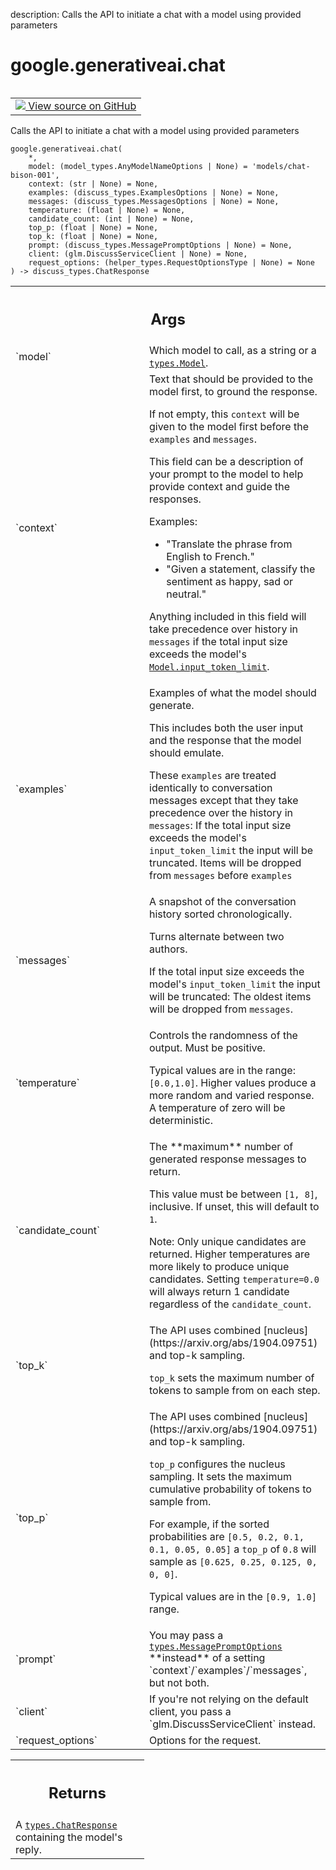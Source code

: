 description: Calls the API to initiate a chat with a model using provided parameters

<div itemscope itemtype="http://developers.google.com/ReferenceObject">
<meta itemprop="name" content="google.generativeai.chat" />
<meta itemprop="path" content="Stable" />
</div>

# google.generativeai.chat

<!-- Insert buttons and diff -->

<table class="tfo-notebook-buttons tfo-api nocontent" align="left">
<td>
  <a target="_blank" href="https://github.com/google/generative-ai-python/blob/master/google/generativeai/discuss.py#L312-L408">
    <img src="https://www.tensorflow.org/images/GitHub-Mark-32px.png" />
    View source on GitHub
  </a>
</td>
</table>



Calls the API to initiate a chat with a model using provided parameters


<pre class="devsite-click-to-copy prettyprint lang-py tfo-signature-link">
<code>google.generativeai.chat(
    *,
    model: (model_types.AnyModelNameOptions | None) = &#x27;models/chat-bison-001&#x27;,
    context: (str | None) = None,
    examples: (discuss_types.ExamplesOptions | None) = None,
    messages: (discuss_types.MessagesOptions | None) = None,
    temperature: (float | None) = None,
    candidate_count: (int | None) = None,
    top_p: (float | None) = None,
    top_k: (float | None) = None,
    prompt: (discuss_types.MessagePromptOptions | None) = None,
    client: (glm.DiscussServiceClient | None) = None,
    request_options: (helper_types.RequestOptionsType | None) = None
) -> discuss_types.ChatResponse
</code></pre>



<!-- Placeholder for "Used in" -->


<!-- Tabular view -->
 <table class="responsive fixed orange">
<colgroup><col width="214px"><col></colgroup>
<tr><th colspan="2"><h2 class="add-link">Args</h2></th></tr>

<tr>
<td>
`model`<a id="model"></a>
</td>
<td>
Which model to call, as a string or a <a href="../../google/generativeai/types/Model.md"><code>types.Model</code></a>.
</td>
</tr><tr>
<td>
`context`<a id="context"></a>
</td>
<td>
Text that should be provided to the model first, to ground the response.

If not empty, this `context` will be given to the model first before the
`examples` and `messages`.

This field can be a description of your prompt to the model to help provide
context and guide the responses.

Examples:

* "Translate the phrase from English to French."
* "Given a statement, classify the sentiment as happy, sad or neutral."

Anything included in this field will take precedence over history in `messages`
if the total input size exceeds the model's <a href="../../google/generativeai/protos/Model.md#input_token_limit"><code>Model.input_token_limit</code></a>.
</td>
</tr><tr>
<td>
`examples`<a id="examples"></a>
</td>
<td>
Examples of what the model should generate.

This includes both the user input and the response that the model should
emulate.

These `examples` are treated identically to conversation messages except
that they take precedence over the history in `messages`:
If the total input size exceeds the model's `input_token_limit` the input
will be truncated. Items will be dropped from `messages` before `examples`
</td>
</tr><tr>
<td>
`messages`<a id="messages"></a>
</td>
<td>
A snapshot of the conversation history sorted chronologically.

Turns alternate between two authors.

If the total input size exceeds the model's `input_token_limit` the input
will be truncated: The oldest items will be dropped from `messages`.
</td>
</tr><tr>
<td>
`temperature`<a id="temperature"></a>
</td>
<td>
Controls the randomness of the output. Must be positive.

Typical values are in the range: `[0.0,1.0]`. Higher values produce a
more random and varied response. A temperature of zero will be deterministic.
</td>
</tr><tr>
<td>
`candidate_count`<a id="candidate_count"></a>
</td>
<td>
The **maximum** number of generated response messages to return.

This value must be between `[1, 8]`, inclusive. If unset, this
will default to `1`.

Note: Only unique candidates are returned. Higher temperatures are more
likely to produce unique candidates. Setting `temperature=0.0` will always
return 1 candidate regardless of the `candidate_count`.
</td>
</tr><tr>
<td>
`top_k`<a id="top_k"></a>
</td>
<td>
The API uses combined [nucleus](https://arxiv.org/abs/1904.09751) and
top-k sampling.

`top_k` sets the maximum number of tokens to sample from on each step.
</td>
</tr><tr>
<td>
`top_p`<a id="top_p"></a>
</td>
<td>
The API uses combined [nucleus](https://arxiv.org/abs/1904.09751) and
top-k sampling.

`top_p` configures the nucleus sampling. It sets the maximum cumulative
 probability of tokens to sample from.

 For example, if the sorted probabilities are
 `[0.5, 0.2, 0.1, 0.1, 0.05, 0.05]` a `top_p` of `0.8` will sample
 as `[0.625, 0.25, 0.125, 0, 0, 0]`.

 Typical values are in the `[0.9, 1.0]` range.
</td>
</tr><tr>
<td>
`prompt`<a id="prompt"></a>
</td>
<td>
You may pass a <a href="../../google/generativeai/types/MessagePromptOptions.md"><code>types.MessagePromptOptions</code></a> **instead** of a
setting `context`/`examples`/`messages`, but not both.
</td>
</tr><tr>
<td>
`client`<a id="client"></a>
</td>
<td>
If you're not relying on the default client, you pass a
`glm.DiscussServiceClient` instead.
</td>
</tr><tr>
<td>
`request_options`<a id="request_options"></a>
</td>
<td>
Options for the request.
</td>
</tr>
</table>



<!-- Tabular view -->
 <table class="responsive fixed orange">
<colgroup><col width="214px"><col></colgroup>
<tr><th colspan="2"><h2 class="add-link">Returns</h2></th></tr>
<tr class="alt">
<td colspan="2">
A <a href="../../google/generativeai/types/ChatResponse.md"><code>types.ChatResponse</code></a> containing the model's reply.
</td>
</tr>

</table>

